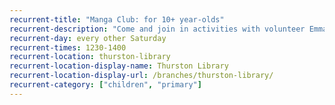 ```yaml
---
recurrent-title: "Manga Club: for 10+ year-olds"
recurrent-description: "Come and join in activities with volunteer Emma and other children passionate about Manga"
recurrent-day: every other Saturday
recurrent-times: 1230-1400
recurrent-location: thurston-library
recurrent-location-display-name: Thurston Library
recurrent-location-display-url: /branches/thurston-library/
recurrent-category: ["children", "primary"]
---
```

